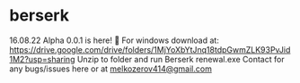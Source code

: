 # berserk
16.08.22
Alpha 0.0.1 is here! 🎉
For windows download at: https://drive.google.com/drive/folders/1MjYoXbYtJnq18tdpGwmZLK93PvJid1M2?usp=sharing
Unzip to folder and run Berserk renewal.exe
Contact for any bugs/issues here or at melkozerov414@gmail.com
